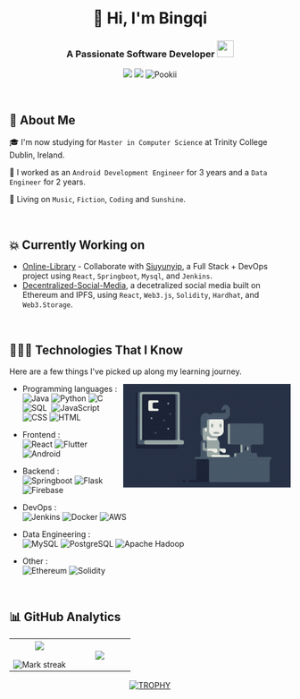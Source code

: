 <h1 align="center"> 👋 Hi, I'm Bingqi</h1>

<h3 align="center">A Passionate Software Developer <img src="https://user-images.githubusercontent.com/5679180/79618120-0daffb80-80be-11ea-819e-d2b0fa904d07.gif" height="30px" width="30px"> </h3>

<p align="center">
    <img src="https://img.shields.io/badge/-bingqi.xia@gmail.com-f7d162?style=flat-square&logo=gmail&logoColor=EA4335"/>
    <img src="https://img.shields.io/badge/- She / Her / Hers-1a9e9f?style=flat-square" />
    <img src="https://komarev.com/ghpvc/?username=pookii&label=Visitors&color=e56160&style=flat-square" alt="Pookii" />
    <!-- https://visitor-badge.glitch.me/ -->
    <!-- https://github.com/Nathan13888/VisitorBadgeReloaded#-migrating-from-visitor-badge -->
</p>

<br/>

## 🎃 About Me
🎓 I'm now studying for `Master in Computer Science` at Trinity College Dublin, Ireland.

‍💼 I worked as an `Android Development Engineer` for 3 years and a `Data Engineer` for 2 years.

🌱 Living on `Music`, `Fiction`, `Coding` and `Sunshine`.

</br>

## 💥 Currently Working on 
- [Online-Library](https://github.com/orgs/CodeMagician0/repositories) - Collaborate with [Siuyunyip](https://github.com/siuyunyip), a
Full Stack + DevOps project using `React`, `Springboot`, `Mysql`, and `Jenkins`.
- [Decentralized-Social-Media](https://github.com/orgs/CodeMagician0/repositories), a decetralized social media built on Ethereum and IPFS, using `React`, `Web3.js`, `Solidity`, `Hardhat`, and `Web3.Storage`.

</br>

## 👩🏻‍💻 Technologies That I Know

Here are a few things I've picked up along my learning journey.

<img alt="Night Coding" src="https://raw.githubusercontent.com/AVS1508/AVS1508/master/assets/Night-Coding.gif" align="right"/>

- Programming languages : <br />
![Java](https://img.shields.io/badge/-Java-05122A?style=flat&logo=java&logoColor=FFA518)
![Python](https://img.shields.io/badge/-Python-05122A?style=flat&logo=python)
![C](https://img.shields.io/badge/-C-05122A?style=flat&logo=C)&nbsp;
![SQL](https://img.shields.io/badge/-SQL-05122A?style=flat&logo=mysql)&nbsp;
![JavaScript](https://img.shields.io/badge/-JavaScript-05122A?style=flat&logo=javascript)
![CSS](https://img.shields.io/badge/-CSS-05122A?style=flat&logo=CSS3&logoColor=1572B6)
![HTML](https://img.shields.io/badge/-HTML-05122A?style=flat&logo=HTML5)&nbsp;


- Frontend : <br />
![React](https://img.shields.io/badge/-React-05122A?style=flat&logo=react)
![Flutter](https://img.shields.io/badge/-Flutter-05122A?style=flat&logo=flutter&logoColor=90caf9)
![Android](https://img.shields.io/badge/-Android-05122A?style=flat&logo=Android)


- Backend : <br />
![Springboot](https://img.shields.io/badge/-Springboot-05122A?style=flat&logo=springboot&logoColor=6DB33F)
![Flask](https://img.shields.io/badge/-Flask-05122A?style=flat&logo=flask&logoColor=009688)
![Firebase](https://img.shields.io/badge/-Firebase-05122A?style=flat&logo=firebase)


- DevOps : <br />
![Jenkins](https://img.shields.io/badge/-Jenkins-05122A?style=flat&logo=jenkins&logoColor=eae0c6)
![Docker](https://img.shields.io/badge/-Docker-05122A?style=flat&logo=docker)
![AWS](https://img.shields.io/badge/-AWS-05122A?style=flat&logo=amazon-aws&logoColor=ff8800)


- Data Engineering : <br />
![MySQL](https://img.shields.io/badge/-MySQL-05122A?style=flat&logo=mysql&logoColor=e4692f)
![PostgreSQL](https://img.shields.io/badge/-PostgreSQL-05122A?style=flat&logo=postgresql)
![Apache Hadoop](https://img.shields.io/badge/-Hadoop-05122A?style=flat&logo=Apache+Hadoop&logoColor=ffe200)

- Other : <br />
![Ethereum](https://img.shields.io/badge/-Ethereum-05122A?style=flat&logo=ethereum&logoColor=2aae2a)
![Solidity](https://img.shields.io/badge/-Solidity-05122A?style=flat&logo=solidity&logoColor=9d9d9d)

</br>

## 📊 GitHub Analytics

<!--- stats & Trophy (start) -->
<p align="center">
  <!--- stats (start) -->
<table align="center">
<tr border="none">
<td width="50%" align="center">
  
  <img  align="center"  src="https://github-readme-stats.vercel.app/api?username=pookii&theme=dark&show_icons=true&count_private=true" />
  <br></br>
  <img  title="🔥 Get streak stats for your profile at git.io/streak-stats" alt="Mark streak" src="https://github-readme-streak-stats.herokuapp.com/?user=pookii&theme=dark&hide_border=false" /> 
</td>

<td width="50%" align="center">

  <img  align="center"  src="https://github-readme-stats.anuraghazra1.vercel.app/api/top-langs/?username=pookii&theme=dark&hide_border=false&no-bg=true&no-frame=true&langs_count=6"/>
  
  </td>
</tr>
</table>
<!--- stats (end) -->

<!--- trophy (start) -->
<div align=center>
  <a href="https://github.com/ryo-ma/github-profile-trophy" title="Go to Source">
      <img align="center" src="https://github-profile-trophy.vercel.app/?username=pookii&theme=radical&row=1&column=7&margin-h=15&margin-w=5&no-bg=true" alt="TROPHY" />
    </a>
</div>
<!--- trophy (start) -->
</p>        
<!--- stats (end) -->
<!-- </br> -->
<!--- snake -->
<!-- <div align="center">
  <img  src="https://github.com/Pookii/Pookii/blob/main/resources/pookii-contribution-snake.svg"
       alt="snake" /></a>
</div> -->